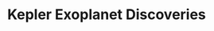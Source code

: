 ---
title: "Kepler Exoplanet Discoveries"
year: 2024
medium: "Data Visualization, Scientific Illustration"
description: "Interactive visualization of exoplanet discoveries by the Kepler Space Telescope"
category: "academic"
tags: ["exoplanets", "Kepler", "data visualization", "astronomy", "discovery"]
featured: true
hero_image: "bird_scissors.png"
images:
  - filename: "bird_scissors.png"
    alt: "Kepler exoplanet discoveries visualization"
    caption: "Visual representation of 2,600+ confirmed exoplanets"
  - filename: "bird_scissors.png"
    alt: "Habitable zone planets"
    caption: "Earth-like planets in habitable zones"
extensions:
  data_source: "NASA Exoplanet Archive"
  planet_count: "2,662 confirmed planets"
  methodology: "Transit photometry visualization"
  publication: "Astrophysical Journal supplement"
  interactive_features: "Filterable by size, distance, temperature"
---
